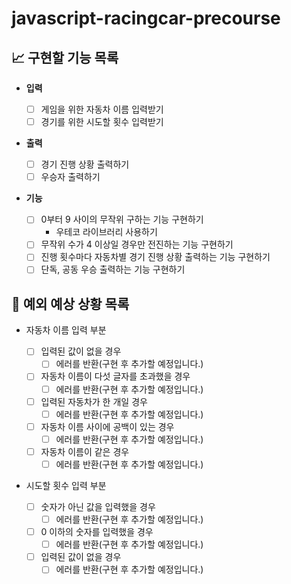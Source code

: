 # javascript-racingcar-precourse

## 📈 구현할 기능 목록

- **입력**

  - [ ] 게임을 위한 자동차 이름 입력받기
  - [ ] 경기를 위한 시도할 횟수 입력받기

- **출력**

  - [ ] 경기 진행 상황 출력하기
  - [ ] 우승자 출력하기

- **기능**

  - [ ] 0부터 9 사이의 무작위 구하는 기능 구현하기
    - 우테코 라이브러리 사용하기
  - [ ] 무작위 수가 4 이상일 경우만 전진하는 기능 구현하기
  - [ ] 진행 횟수마다 자동차별 경기 진행 상황 출력하는 기능 구현하기
  - [ ] 단독, 공동 우승 출력하는 기능 구현하기

## 🎯 예외 예상 상황 목록

- 자동차 이름 입력 부분

  - [ ] 입력된 값이 없을 경우
    - [ ] 에러를 반환(구현 후 추가할 예정입니다.)
  - [ ] 자동차 이름이 다섯 글자를 초과했을 경우
    - [ ] 에러를 반환(구현 후 추가할 예정입니다.)
  - [ ] 입력된 자동차가 한 개일 경우
    - [ ] 에러를 반환(구현 후 추가할 예정입니다.)
  - [ ] 자동차 이름 사이에 공백이 있는 경우
    - [ ] 에러를 반환(구현 후 추가할 예정입니다.)
  - [ ] 자동차 이름이 같은 경우
    - [ ] 에러를 반환(구현 후 추가할 예정입니다.)

- 시도할 횟수 입력 부분

  - [ ] 숫자가 아닌 값을 입력했을 경우
    - [ ] 에러를 반환(구현 후 추가할 예정입니다.)
  - [ ] 0 이하의 숫자를 입력했을 경우
    - [ ] 에러를 반환(구현 후 추가할 예정입니다.)
  - [ ] 입력된 값이 없을 경우
    - [ ] 에러를 반환(구현 후 추가할 예정입니다.)
